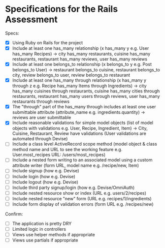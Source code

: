 # Specifications for the Rails Assessment

Specs:
- [x] Using Ruby on Rails for the project
- [x] Include at least one has_many relationship (x has_many y e.g. User has_many Recipes)
  -> city has_many restaurants, cuisine has_many restaurants, restaurant has_many reviews, user has_many reviews
- [x] Include at least one belongs_to relationship (x belongs_to y e.g. Post belongs_to User)
  -> restaurant belongs_to cuisine, restaurant belongs_to city, review belongs_to user, review belongs_to restaurant
- [x] Include at least one has_many through relationship (x has_many y through z e.g. Recipe has_many Items through Ingredients)
  -> city has_many cuisines through restaurants, cuisine has_many cities through restaurants, restaurant has_many users through reviews, user has_many restaurants through reviews
- [x] The "through" part of the has_many through includes at least one user submittable attribute (attribute_name e.g. ingredients.quantity)
  -> reviews are user submittable
- [x] Include reasonable validations for simple model objects (list of model objects with validations e.g. User, Recipe, Ingredient, Item)
  -> City, Cuisine, Restaurant, Review have validations (User validations are automated through Devise)
- [ ] Include a class level ActiveRecord scope method (model object & class method name and URL to see the working feature e.g. User.most_recipes URL: /users/most_recipes)
- [ ] Include a nested form writing to an associated model using a custom attribute writer (form URL, model name e.g. /recipe/new, Item)
- [ ] Include signup (how e.g. Devise)
- [ ] Include login (how e.g. Devise)
- [ ] Include logout (how e.g. Devise)
- [ ] Include third party signup/login (how e.g. Devise/OmniAuth)
- [ ] Include nested resource show or index (URL e.g. users/2/recipes)
- [ ] Include nested resource "new" form (URL e.g. recipes/1/ingredients)
- [ ] Include form display of validation errors (form URL e.g. /recipes/new)

Confirm:
- [ ] The application is pretty DRY
- [ ] Limited logic in controllers
- [ ] Views use helper methods if appropriate
- [ ] Views use partials if appropriate
